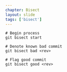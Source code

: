 ```yaml
---
chapter: Bisect
layout: slide
tags: ['bisect']
---
```


	# Begin process
	git bisect start

	# Denote known bad commit
	git bisect bad <rev>

	# Flag good commit
	git bisect good <rev>
